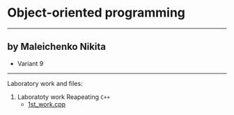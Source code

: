 # Object-oriented programming
----
## by Maleichenko Nikita
* Variant 9
***
Laboratory work and files:
1. Laboratoty work Reapeating `C++`
    * [1st_work.cpp](https://github.com/NIKITOOOK/Lesson_Variant_9/blob/main/1st_work.cpp)
